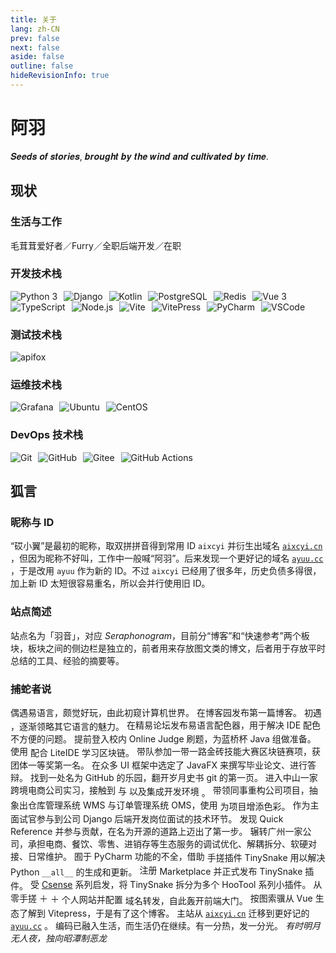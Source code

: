 ```yaml
---
title: 关于
lang: zh-CN
prev: false
next: false
aside: false
outline: false
hideRevisionInfo: true
---
```


# 阿羽

𝑺𝒆𝒆𝒅𝒔 𝒐𝒇 𝒔𝒕𝒐𝒓𝒊𝒆𝒔, 𝒃𝒓𝒐𝒖𝒈𝒉𝒕 𝒃𝒚 𝒕𝒉𝒆 𝒘𝒊𝒏𝒅 𝒂𝒏𝒅 𝒄𝒖𝒍𝒕𝒊𝒗𝒂𝒕𝒆𝒅 𝒃𝒚 𝒕𝒊𝒎𝒆.

## 现状

### 生活与工作

毛茸茸爱好者／Furry／全职后端开发／在职

### 开发技术栈

![Python 3](https://img.shields.io/badge/Python%203-3776AB?style=flat&logo=python&logoColor=yellow)
![Django](https://img.shields.io/badge/Django-092E20?style=flat&logo=django&logoColor=white)
![Kotlin](https://img.shields.io/badge/Kotlin-snow?style=flat&logo=kotlin&logoColor=7F52FF)
![PostgreSQL](https://img.shields.io/badge/PostgreSQL-4169E1?style=flat&logo=postgresql&logoColor=white)
![Redis](https://img.shields.io/badge/Redis-FF4438?style=flat&logo=redis&logoColor=white)
![Vue 3](https://img.shields.io/badge/Vue%203-1A1A1A?style=flat&logo=vuedotjs&logoColor=4FC08D)
![TypeScript](https://img.shields.io/badge/TypeScript-3178C6?style=flat&logo=typescript&logoColor=white)
![Node.js](https://img.shields.io/badge/-Node.js-D3D3D3?logo=Node.js&logoColor=339933)
![Vite](https://img.shields.io/badge/Vite-646CFF?style=flat&logo=vite&logoColor=white)
![VitePress](https://img.shields.io/badge/VitePress-snow?style=flat&logo=vitepress&logoColor=5C73E7)
![PyCharm](https://img.shields.io/badge/PyCharm-black?style=flat&logo=pycharm&logoColor=green)
![VSCode](https://img.shields.io/badge/-VSCode-C0C0C0?logo=Visual-Studio-Code&logoColor=007ACC)

### 测试技术栈

![apifox](https://img.shields.io/badge/apifox-F44A53?style=flat&logo=apifox&logoColor=white)

### 运维技术栈

![Grafana](https://img.shields.io/badge/-Grafana-DCDCDC?logo=Grafana&logoColor=F46800)
![Ubuntu](https://img.shields.io/badge/-Ubuntu-E95420?logo=Ubuntu&logoColor=FFF)
![CentOS](https://img.shields.io/badge/-CentOS-262577?logo=CentOS&logoColor=FFF)

### DevOps 技术栈

![Git](https://img.shields.io/badge/-Git-F05032?logo=Git&logoColor=FFF)
![GitHub](https://img.shields.io/badge/-GitHub-181717?logo=GitHub&logoColor=FFF)
![Gitee](https://img.shields.io/badge/-Gitee-C71D23?logo=Gitee&logoColor=FFF)
![GitHub Actions](https://img.shields.io/badge/-GitHub%20Actions-2088FF?logo=GitHub-Actions&logoColor=FFF)

## 狐言

### 昵称与 ID

<p class="paragraph">
    “砹小翼”是最初的昵称，取双拼拼音得到常用 ID <code>aixcyi</code> 并衍生出域名
    <a href="https://aixcyi.cn/" target="_blank"><code>aixcyi.cn</code></a>
    ，但因为昵称不好叫，工作中一般喊“阿羽”。后来发现一个更好记的域名
    <a href="https://ayuu.cc/" target="_blank"><code>ayuu.cc</code></a>
    ，于是改用 <code>ayuu</code> 作为新的 ID。不过
    <code>aixcyi</code> 已经用了很多年，历史负债多得很，加上新 ID 太短很容易重名，所以会并行使用旧 ID。
</p>

### 站点简述

<p class="paragraph">
    站点名为「羽音」，对应 <i>Seraphonogram</i>，目前分“博客”和“快速参考”两个板块，板块之间的侧边栏是独立的，前者用来存放图文类的博文，后者用于存放平时总结的工具、经验的摘要等。
</p>

### 捕蛇者说

<el-timeline>
    <el-timeline-item color="#A349A4" timestamp="2012 年，暑假">
        偶遇易语言，颇觉好玩，由此初窥计算机世界。
    </el-timeline-item>
    <el-timeline-item color="#A349A4" timestamp="2016 年 8 月">
        在博客园发布第一篇博客。
    </el-timeline-item>
    <el-timeline-item color="#A349A4" timestamp="2018 年 10 月">
        初遇
        <Icon class="logo" height="24" icon="logos:python"/>
        ，逐渐领略其它语言的魅力。
    </el-timeline-item>
    <el-timeline-item color="#A349A4" timestamp="2018 年 11 月">
        在精易论坛发布易语言配色器，用于解决 IDE 配色不方便的问题。
    </el-timeline-item>
    <el-timeline-item color="#A349A4" timestamp="2019 年 2 月">
        提前登入校内 Online Judge 刷题，为蓝桥杯 Java 组做准备。
    </el-timeline-item>
    <el-timeline-item color="#A349A4" timestamp="2019 年，暑假">
        使用
        <Icon class="logo" height="24" icon="logos:go"/>
        配合 LiteIDE 学习区块链。
    </el-timeline-item>
    <el-timeline-item color="#A349A4" timestamp="2019 年 10 月">
        带队参加一带一路金砖技能大赛区块链赛项，获团体一等奖第一名。
    </el-timeline-item>
    <el-timeline-item color="#A349A4" timestamp="2020 年 11 月">
        在众多 UI 框架中选定了 JavaFX 来撰写毕业论文、进行答辩。
    </el-timeline-item>
    <el-timeline-item timestamp="2020 年 12 月">
        找到一处名为 GitHub 的乐园，翻开岁月史书 git 的第一页。
    </el-timeline-item>
    <el-timeline-item color="#00A2E8" timestamp="2021 年 3 月">
        进入中山一家跨境电商公司实习，接触到
        <Icon class="logo" height="24" icon="logos:django-icon"/>
        与
        <Icon class="logo" height="24" icon="logos:postgresql"/>
        以及集成开发环境
        <Icon class="logo" height="24" icon="logos:pycharm"/>
        。
    </el-timeline-item>
    <el-timeline-item color="#00A2E8" timestamp="2021 年 6 月">
        带领同事重构公司项目，抽象出仓库管理系统 WMS 与订单管理系统 OMS，使用
        <Icon class="logo" height="24" icon="logos:bootstrap"/>
        为项目增添色彩。
    </el-timeline-item>
    <el-timeline-item color="#00A2E8" timestamp="2021 下半年">
        作为主面试官参与到公司 Django 后端开发岗位面试的技术环节。
    </el-timeline-item>
    <el-timeline-item timestamp="2022 年 2 月">
        发现 Quick Reference 并参与贡献，在名为开源的道路上迈出了第一步。
    </el-timeline-item>
    <el-timeline-item color="#00A2E8" timestamp="2022 年 3 月">
        辗转广州一家公司，承担电商、餐饮、零售、进销存等生态服务的调试优化、解耦拆分、软硬对接、日常维护。
    </el-timeline-item>
    <el-timeline-item color="#FF7F27" timestamp="2023 年 7 月">
        囿于 PyCharm 功能的不全，借助
        <Icon class="logo" height="24" icon="logos:kotlin-icon"/>
        手搓插件 TinySnake 用以解决 Python <code>__all__</code> 的生成和更新。
    </el-timeline-item>
    <el-timeline-item color="#FF7F27" timestamp="2024 年 4 月">
        注册
        <Icon class="logo" height="24" icon="logos:jetbrains"/>
        Marketplace 并正式发布 TinySnake 插件。
    </el-timeline-item>
    <el-timeline-item color="#FF7F27" timestamp="2024 年 7 月">
        受 <a href="https://plugins.jetbrains.com/vendor/fab53479-05ec-4e6d-a40e-05df95be4921">Csense</a> 系列启发，将
        TinySnake 拆分为多个 HooTool 系列小插件。
    </el-timeline-item>
    <el-timeline-item color="#FF7F27" timestamp="2024 年 11 月">
        从零手搓
        <Icon class="logo" height="24" icon="logos:vue"/>
        ＋
        <Icon class="logo" height="24" icon="logos:vitejs"/>
        ＋
        <Icon class="logo" height="24" icon="logos:element"/>
        个人网站并配置
        <Icon class="logo" height="24" icon="logos:nginx"/>
        域名转发，自此轰开前端大门。
    </el-timeline-item>
    <el-timeline-item color="#FF7F27" timestamp="2024 年 12 月">
        按图索骥从 Vue 生态了解到 Vitepress，于是有了这个博客。
    </el-timeline-item>
    <el-timeline-item color="#FF7F27" timestamp="2025 年 2 月">
        主站从
        <a href="https://aixcyi.cn/" target="_blank"><code>aixcyi.cn</code></a>
        迁移到更好记的
        <a href="https://ayuu.cc/" target="_blank"><code>ayuu.cc</code></a>
        。
    </el-timeline-item>
    <el-timeline-item timestamp="现在">
        编码已融入生活，而生活仍在继续。有一分热，发一分光。
    </el-timeline-item>
    <el-timeline-item :icon="Bottom" size="large">
        <i>有时明月无人夜，独向昭潭制恶龙</i>
    </el-timeline-item>
</el-timeline>


<script setup lang="ts">
import { Bottom } from "@element-plus/icons-vue";
import { Icon } from "@iconify/vue";
</script>


<style scoped>
/* 解决徽章不能在同一行的问题 */
img {
    display: inline-flex;
    margin-right: 6px;
}

ul {
    list-style: none !important;
}

li {
    margin-top: 0 !important;
}

.logo {
    display: inline;
    vertical-align: middle;
}

.el-timeline :deep(.el-timeline-item__content) {
    color: var(--vp-c-text-1);
}
</style>
